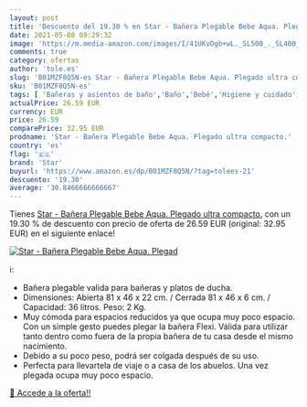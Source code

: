 ```yaml
---
layout: post
title: 'Descuento del 19.30 % en Star - Bañera Plegable Bebe Aqua. Plegad'
date: 2021-05-08 09:29:32
image: 'https://m.media-amazon.com/images/I/41UKvOgb+wL._SL500_._SL400_.jpg'
comments: true
category: ofertas
author: 'tole.es'
slug: 'B01MZF8Q5N-es Star - Bañera Plegable Bebe Aqua. Plegado ultra compacto.'
sku: 'B01MZF8Q5N-es'
tags: [ 'Bañeras y asientos de baño','Baño','Bebé','Higiene y cuidado','bebe','star', ]
actualPrice: 26.59 EUR
currency: EUR
price: 26.59
comparePrice: 32.95 EUR
prodname: 'Star - Bañera Plegable Bebe Aqua. Plegado ultra compacto.'
country: 'es'
flag: '🇪🇸'
brand: 'Star'
buyurl: 'https://www.amazon.es/dp/B01MZF8Q5N/?tag=tolees-21'
descuento: '19.30'
average: '30.8466666666667'
---
```


Tienes [Star - Bañera Plegable Bebe Aqua. Plegado ultra compacto.](https://www.amazon.es/dp/B01MZF8Q5N/?tag=tolees-21) con un 19.30 % de descuento con precio de oferta de 26.59 EUR (original: 32.95 EUR) en el siguiente enlace!

[![Star - Bañera Plegable Bebe Aqua. Plegad](https://m.media-amazon.com/images/I/41UKvOgb+wL._SL500_._SL400_.jpg)](https://www.amazon.es/dp/B01MZF8Q5N/?tag=tolees-21)

ℹ️:

- Bañera plegable valida para bañeras y platos de ducha.
- Dimensiones: Abierta 81 x 46 x 22 cm. / Cerrada 81 x 46 x 6 cm. / Capacidad: 36 litros. Peso: 2 Kg.
- Muy cómoda para espacios reducidos ya que ocupa muy poco espacio. Con un simple gesto puedes plegar la bañera Flexi. Válida para utilizar tanto dentro como fuera de la propia bañera de tu casa desde el mismo nacimiento.
- Debido a su poco peso, podrá ser colgada después de su uso.
- Perfecta para llevartela de viaje o a casa de los abuelos. Una vez plegada ocupa muy poco espacio.

[🛒 Accede a la oferta!!](https://www.amazon.es/dp/B01MZF8Q5N/?tag=tolees-21)
